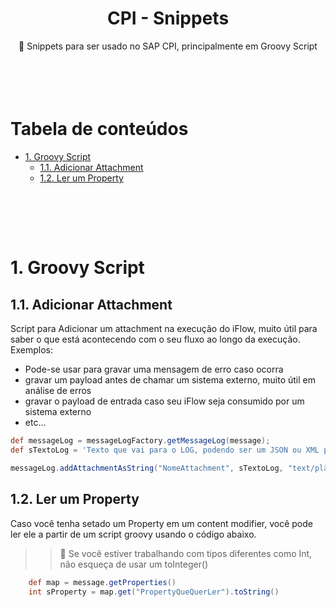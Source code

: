 <h1 align="center">CPI - Snippets</h1>

<p align="center">🚀 Snippets para ser usado no SAP CPI, principalmente em Groovy Script<p>

</br></br>
Tabela de conteúdos
=================
<!-- TOC -->
* [1. Groovy Script](#1-groovy-script)
    * [1.1. Adicionar Attachment](#11-adicionar-attachment)
    * [1.2. Ler um Property](#12-ler-um-property)
<!-- /TOC -->
</br></br>
---

# 1. Groovy Script

## 1.1. Adicionar Attachment
Script para Adicionar um attachment na execução do iFlow, muito útil para saber o que está acontecendo com o seu fluxo ao longo da execução.
Exemplos:
* Pode-se usar para gravar uma mensagem de erro caso ocorra
* gravar um payload antes de chamar um sistema externo, muito útil em análise de erros
* gravar o payload de entrada caso seu iFlow seja consumido por um sistema externo
* etc...
```groovy
def messageLog = messageLogFactory.getMessageLog(message);
def sTextoLog = 'Texto que vai para o LOG, podendo ser um JSON ou XML por exemplo'

messageLog.addAttachmentAsString("NomeAttachment", sTextoLog, "text/plain");
```

## 1.2. Ler um Property
Caso você tenha setado um Property em um content modifier, você pode ler ele a partir de um script groovy usando o código abaixo.

>> 🙋 Se você estiver trabalhando com tipos diferentes como Int, não esqueça de usar um toInteger()

```groovy
    def map = message.getProperties()
    int sProperty = map.get("PropertyQueQuerLer").toString()
```
